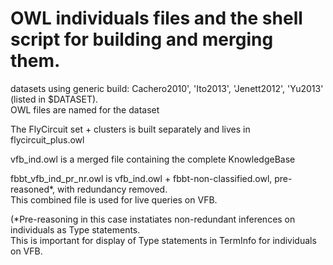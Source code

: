 # OWL individuals files and the shell script for building and merging them.

datasets using generic build: Cachero2010', 'Ito2013', 'Jenett2012', 'Yu2013'  (listed in $DATASET).  
OWL files are named for the dataset

The FlyCircuit set + clusters is built separately and lives in flycircuit_plus.owl

vfb_ind.owl is a merged file containing the complete KnowledgeBase

fbbt_vfb_ind_pr_nr.owl is vfb_ind.owl + fbbt-non-classified.owl, pre-reasoned*, with redundancy removed.  
This combined file is used for live queries on VFB.

(*Pre-reasoning in this case instatiates non-redundant inferences on individuals as Type statements.  
This is important for display of Type statements in TermInfo for individuals on VFB.
